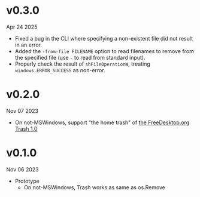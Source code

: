 v0.3.0
======
Apr 24 2025

- Fixed a bug in the CLI where specifying a non-existent file did not result in an error.
- Added the `-from-file FILENAME` option to read filenames to remove from the specified file (use `-` to read from standard input).
- Properly check the result of `shFileOperationW`, treating `windows.ERROR_SUCCESS` as non-error.

v0.2.0
======
Nov 07 2023

- On not-MSWindows, support "the home trash" of [the FreeDesktop.org Trash 1.0][freedesktop]

[freedesktop]: https://specifications.freedesktop.org/trash-spec/trashspec-1.0.html

v0.1.0
======
Nov 06 2023

- Prototype
    - On not-MSWindows, Trash works as same as os.Remove
